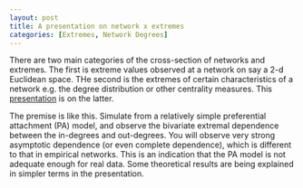 ```yaml
---
layout: post
title: A presentation on network x extremes
categories: [Extremes, Network Degrees]
---
```


There are two main categories of the cross-section of networks and extremes. The first is extreme values observed at a network on say a 2-d Euclidean space. THe second is the extremes of certain characteristics of a network e.g. the degree distribution or other centrality measures. This [presentation](/slides/reading_group_20211110.html) is on the latter.

The premise is like this. Simulate from a relatively simple preferential attachment (PA) model, and observe the bivariate extremal dependence between the in-degrees and out-degrees. You will observe very strong asymptotic dependence (or even complete dependence), which is different to that in empirical networks. This is an indication that the PA model is not adequate enough for real data. Some theoretical results are being explained in simpler terms in the presentation.